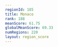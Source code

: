 ```yaml
---
regionId: 185
title: Monaco
rank: 188
meanScore: 61.75
globalMeanScore: 69.33
numRegions: 220
layout: region_score
---
```

